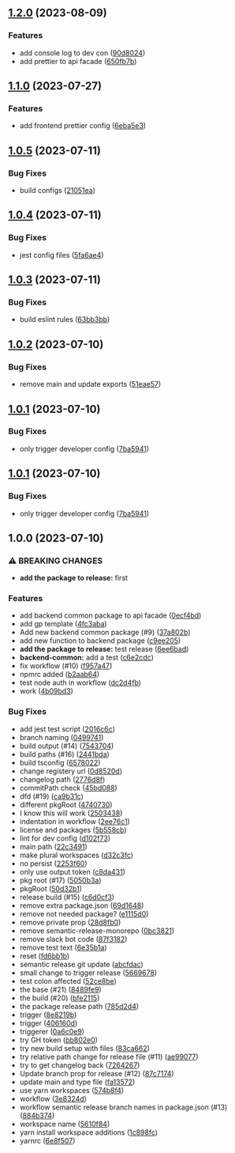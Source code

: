 ## [1.2.0](https://github.com/andrew-org-test/example-mono/compare/developer-config-v1.1.0...developer-config-v1.2.0) (2023-08-09)


### Features

* add console log to dev con ([90d8024](https://github.com/andrew-org-test/example-mono/commit/90d8024b68c127b9784ba4e412e2e980db01c274))
* add prettier to api facade ([650fb7b](https://github.com/andrew-org-test/example-mono/commit/650fb7b1737eea34274945130591d25fad5b1c22))

## [1.1.0](https://github.com/andrew-org-test/example-mono/compare/developer-config-v1.0.5...developer-config-v1.1.0) (2023-07-27)


### Features

* add frontend prettier config ([6eba5e3](https://github.com/andrew-org-test/example-mono/commit/6eba5e33831d8aeeadfaa23d8cdb4586ae49b5b1))

## [1.0.5](https://github.com/andrew-org-test/example-mono/compare/developer-config-v1.0.4...developer-config-v1.0.5) (2023-07-11)


### Bug Fixes

* build configs ([21051ea](https://github.com/andrew-org-test/example-mono/commit/21051eac7ce87c26c08ad8499a66ff987e905d6a))

## [1.0.4](https://github.com/andrew-org-test/example-mono/compare/developer-config-v1.0.3...developer-config-v1.0.4) (2023-07-11)


### Bug Fixes

* jest config files ([5fa6ae4](https://github.com/andrew-org-test/example-mono/commit/5fa6ae4417b5170322734d389e515f6b4feffa0c))

## [1.0.3](https://github.com/andrew-org-test/example-mono/compare/developer-config-v1.0.2...developer-config-v1.0.3) (2023-07-11)


### Bug Fixes

* build eslint rules ([63bb3bb](https://github.com/andrew-org-test/example-mono/commit/63bb3bbd1276f31533432b6f1c9fa6efcf10bf23))

## [1.0.2](https://github.com/andrew-org-test/example-mono/compare/developer-config-v1.0.1...developer-config-v1.0.2) (2023-07-10)


### Bug Fixes

* remove main and update exports ([51eae57](https://github.com/andrew-org-test/example-mono/commit/51eae57afd0a983103f1fd5415b24d8f40d647f4))

## [1.0.1](https://github.com/andrew-org-test/example-mono/compare/developer-config-v1.0.0...developer-config-v1.0.1) (2023-07-10)


### Bug Fixes

* only trigger developer config ([7ba5941](https://github.com/andrew-org-test/example-mono/commit/7ba59415e2255cc0a8fbd3b74dfda536f95e3502))

## [1.0.1](https://github.com/andrew-org-test/example-mono/compare/developer-config-v1.0.0...developer-config-v1.0.1) (2023-07-10)


### Bug Fixes

* only trigger developer config ([7ba5941](https://github.com/andrew-org-test/example-mono/commit/7ba59415e2255cc0a8fbd3b74dfda536f95e3502))

## 1.0.0 (2023-07-10)


### ⚠ BREAKING CHANGES

* **add the package to release:** first

### Features

* add backend common package to api facade ([0ecf4bd](https://github.com/andrew-org-test/example-mono/commit/0ecf4bd0bc371a9ac2e147ce36a298f5d844f167))
* add gp template ([4fc3aba](https://github.com/andrew-org-test/example-mono/commit/4fc3abaa58e247ffeb5284eef26c1535090a848e))
* Add new backend common package (#9) ([37a802b](https://github.com/andrew-org-test/example-mono/commit/37a802be3f65435167a48ef1dc5a0221f0e58d39))
* add new function to backend package ([c9ee205](https://github.com/andrew-org-test/example-mono/commit/c9ee2055e3c166cc59c3f90c25fa17e7c7d77813))
* **add the package to release:** test release ([6ee6bad](https://github.com/andrew-org-test/example-mono/commit/6ee6bad14bfabd9b82996dcc4250206438e1976a))
* **backend-common:** add a test ([c6e2cdc](https://github.com/andrew-org-test/example-mono/commit/c6e2cdc2849b596f1d7883bb3286f3cb1b26f9bd))
* fix workflow (#10) ([f957a47](https://github.com/andrew-org-test/example-mono/commit/f957a476949162f24b2ce98289670145017f68d4))
* npmrc added ([b2aab64](https://github.com/andrew-org-test/example-mono/commit/b2aab6408c9237eea5a47acf32215b432f80d77e))
* test node auth in workflow ([dc2d4fb](https://github.com/andrew-org-test/example-mono/commit/dc2d4fb5f0b20ee85ec67b229ddd465a107add73))
* work ([4b09bd3](https://github.com/andrew-org-test/example-mono/commit/4b09bd35e3f96552c47502fa59cb07023aa97354))


### Bug Fixes

* add jest test script ([2016c6c](https://github.com/andrew-org-test/example-mono/commit/2016c6cfefcd51a09dcfe30edcdf65e5be06b403))
* branch naming ([0499741](https://github.com/andrew-org-test/example-mono/commit/04997415bdb3209b5c0b9a2265c6bb7951d8d5a3))
* build output (#14) ([7543704](https://github.com/andrew-org-test/example-mono/commit/7543704531a0a315e61e68dbf30d302e24d7041e))
* build paths (#16) ([2441bda](https://github.com/andrew-org-test/example-mono/commit/2441bdad93b4c4460e4d3a58a5cb630bfbdac56c))
* build tsconfig ([6578022](https://github.com/andrew-org-test/example-mono/commit/657802252ac02046ce41a4a46d3bd9f94cca57a9))
* change registery url ([0d8520d](https://github.com/andrew-org-test/example-mono/commit/0d8520d5fc6c8f24773d0c400d886c0519c21cd9))
* changelog path ([2776d8f](https://github.com/andrew-org-test/example-mono/commit/2776d8f7efb90302a8afdf3f44cb806f671c574b))
* commitPath check ([45bd088](https://github.com/andrew-org-test/example-mono/commit/45bd088fd8fb6afd8555f8b10a865d7ffd2c3389))
* dfd (#19) ([ca9b31c](https://github.com/andrew-org-test/example-mono/commit/ca9b31c4bc1c268529b305cbf5599612cb0d6cf4))
* different pkgRoot ([4740730](https://github.com/andrew-org-test/example-mono/commit/4740730cddb9f85bc8c6aa923af263f20795ee7a))
* I know this will work ([2503438](https://github.com/andrew-org-test/example-mono/commit/2503438419370b4493d6f41b231610e720acf920))
* indentation in workflow ([2ee76c1](https://github.com/andrew-org-test/example-mono/commit/2ee76c1387327ddc368c6ad0db0b516ba7023e7b))
* license and packages ([5b558cb](https://github.com/andrew-org-test/example-mono/commit/5b558cb19ab5d3a4e2366239a22b9793fd2e8121))
* lint for dev config ([d102f73](https://github.com/andrew-org-test/example-mono/commit/d102f7381afdb6af4fc9eb33e74e75a4317a70a2))
* main path ([22c3491](https://github.com/andrew-org-test/example-mono/commit/22c3491902c87c1f379f0d5b082dc97c2da01ada))
* make plural workspaces ([d32c3fc](https://github.com/andrew-org-test/example-mono/commit/d32c3fcfa4d9a96651587077dcfad558466ef640))
* no persist ([2253f60](https://github.com/andrew-org-test/example-mono/commit/2253f604452bd651f749b41d641abe615907a28d))
* only use output token ([c8da431](https://github.com/andrew-org-test/example-mono/commit/c8da43178c086f89dd092f25f9a3d7aae03b238a))
* pkg root (#17) ([5050b3a](https://github.com/andrew-org-test/example-mono/commit/5050b3a9f1cae63f19e30917dfcba64df8c45e87))
* pkgRoot ([50d32b1](https://github.com/andrew-org-test/example-mono/commit/50d32b1e234f79ac35dbec806bfbf107d5b0b1b9))
* release build (#15) ([c6d0cf3](https://github.com/andrew-org-test/example-mono/commit/c6d0cf30a0debba008ec1eb2d3639277ac2b6c67))
* remove extra package.json ([69d1648](https://github.com/andrew-org-test/example-mono/commit/69d1648bd540f7f3ece7cf771aa9a0815c57ba82))
* remove not needed package? ([e1115d0](https://github.com/andrew-org-test/example-mono/commit/e1115d04f8962aee0c427cf72d3774dc8cc17644))
* remove private prop ([28d8fb0](https://github.com/andrew-org-test/example-mono/commit/28d8fb051318cca3a93290eb7b0271a041d81ba0))
* remove semantic-release-monorepo ([0bc3821](https://github.com/andrew-org-test/example-mono/commit/0bc38218edf6b5e32aa729b351bdca2ffd3f2660))
* remove slack bot code ([87f3182](https://github.com/andrew-org-test/example-mono/commit/87f318217836629a7b3af4c737e3eaa21c4987c4))
* remove test text ([6e35b1a](https://github.com/andrew-org-test/example-mono/commit/6e35b1adc85015c25b0c5a8ec4ce9cc88ca442e1))
* reset ([fd6bb1b](https://github.com/andrew-org-test/example-mono/commit/fd6bb1bb10e7d13d85b8b9b81bdd9f847eaf8e51))
* semantic release git update ([abcfdac](https://github.com/andrew-org-test/example-mono/commit/abcfdac34615c655d6dfc26f93439e6ae2462278))
* small change to trigger release ([5669678](https://github.com/andrew-org-test/example-mono/commit/5669678e6c179780baf39766ed2849cbd49b0d52))
* test colon affected ([52ce8be](https://github.com/andrew-org-test/example-mono/commit/52ce8bef7b4afdf2f3d614be62f94b696753cdd0))
* the base (#21) ([8489fe9](https://github.com/andrew-org-test/example-mono/commit/8489fe9775dec60257a15653f8f7726388917e2e))
* the build (#20) ([bfe2115](https://github.com/andrew-org-test/example-mono/commit/bfe21150e1f9aa9078eb0af9066fcd66131b0af4))
* the package release path ([785d2d4](https://github.com/andrew-org-test/example-mono/commit/785d2d46c1695c709ef3efd4ceed5622dd13e0e1))
* trigger ([8e8219b](https://github.com/andrew-org-test/example-mono/commit/8e8219b4861d3ea5f9b20b6e7e66cf07624aad88))
* trigger ([406160d](https://github.com/andrew-org-test/example-mono/commit/406160dfcf9e63ec5d374240f13075715830bbe6))
* triggerer ([0a6c0e9](https://github.com/andrew-org-test/example-mono/commit/0a6c0e9d19064291c5b0a5532ac3023e2bcf5439))
* try GH token ([bb802e0](https://github.com/andrew-org-test/example-mono/commit/bb802e0c858cc72895fbe4ab4a08a75d8bf2207e))
* try new build setup with files ([83ca662](https://github.com/andrew-org-test/example-mono/commit/83ca662163afe6df5190dfcfb6b0b0a9ce61fecb))
* try relative path change for release file (#11) ([ae99077](https://github.com/andrew-org-test/example-mono/commit/ae9907758c792cab47831b93c0c68f4999899d50))
* try to get changelog back ([7264267](https://github.com/andrew-org-test/example-mono/commit/7264267ddd8d8d688c620db940c802d5cb9f9bf6))
* Update branch prop for release (#12) ([87c7174](https://github.com/andrew-org-test/example-mono/commit/87c7174b99161123f66778f420f7cfbbfefb200a))
* update main and type file ([fa13572](https://github.com/andrew-org-test/example-mono/commit/fa13572164c8c1fba403f68726ca6be296accb42))
* use yarn workspaces ([574b8f4](https://github.com/andrew-org-test/example-mono/commit/574b8f4a5b0ea985f2a7adbdf7b9251a6317f1b6))
* workflow ([3e8324d](https://github.com/andrew-org-test/example-mono/commit/3e8324d1b2791fbe8926f499ca91e9085ce4b81a))
* workflow semantic release branch names in package.json (#13) ([884b374](https://github.com/andrew-org-test/example-mono/commit/884b3744ee7d2414a50c0540642d62394f9d0d2d))
* workspace name ([5610f84](https://github.com/andrew-org-test/example-mono/commit/5610f843b2878a2b5a549832d19fd39e1d41147a))
* yarn install workspace additions ([1c898fc](https://github.com/andrew-org-test/example-mono/commit/1c898fc13af3b68814f8f1febd4bbf4e1610437b))
* yarnrc ([6e8f507](https://github.com/andrew-org-test/example-mono/commit/6e8f5075e8aa9b91ff4609417b8c720ad7c1842a))
